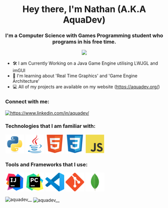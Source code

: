 <h1 align="center">Hey there, I'm Nathan (A.K.A AquaDev)</h1>
<h3 align="center">I'm a Computer Science with Games Programming student who programs in his free time.</h3>

<p align="center"> <img src="https://komarev.com/ghpvc/?username=aquadev-dev&style=flat">

- 🛠️ I am Currently Working on a Java Game Engine utilising LWJGL and imGUI
- 🧠 I'm learning about 'Real Time Graphics' and 'Game Engine Architecture'
- 💻 All of my projects are available on my website (https://aquadev.org/)

<h3 align="left">Connect with me:</h3>
<p align="left">
  <a href="https://www.linkedin.com/in/aquadev/" target="blank"><img align="center" src="https://raw.githubusercontent.com/rahuldkjain/github-profile-readme-generator/master/src/images/icons/Social/linked-in-alt.svg" alt="https://www.linkedin.com/in/aquadev/" height="30" width="40"></a>
</p>

<h3 align="left">Technologies that I am familiar with:</h3>
<div align="start">
  <img src="https://raw.githubusercontent.com/devicons/devicon/master/icons/python/python-original.svg" hieght="50" width="60">
  <img src="https://raw.githubusercontent.com/devicons/devicon/master/icons/java/java-original.svg" hieght="50" width="60">
  <img src="https://raw.githubusercontent.com/devicons/devicon/master/icons/html5/html5-original.svg" hieght="50" width="60">
  <img src="https://raw.githubusercontent.com/devicons/devicon/master/icons/css3/css3-original.svg" hieght="50" width="60">
  <img src="https://raw.githubusercontent.com/devicons/devicon/master/icons/javascript/javascript-original.svg" hieght="50" width="60">
</div>

<h3 align="left">Tools and Frameworks that I use:</h3>
<div align="start">
  <img src="https://raw.githubusercontent.com/devicons/devicon/master/icons/intellij/intellij-original.svg" hieght="50" width="60">
  <img src="https://raw.githubusercontent.com/devicons/devicon/master/icons/pycharm/pycharm-original.svg" hieght="50" width="60">
  <img src="https://raw.githubusercontent.com/devicons/devicon/master/icons/vscode/vscode-original.svg" hieght="50" width="60">
  <img src="https://raw.githubusercontent.com/devicons/devicon/master/icons/git/git-original.svg" hieght="50" width="60">
  <img src="https://raw.githubusercontent.com/devicons/devicon/master/icons/mongodb/mongodb-original.svg" hieght="50" width="60">
</div>

<p><img align="left" src="https://github-readme-stats.vercel.app/api/top-langs?username=aquadev-dev&show_icons=true&layout=donut&theme=transparent" alt="aquadev__" /></p>

<p>&nbsp;<img align="center" src="https://github-readme-stats.vercel.app/api?username=aquadev-dev&show_icons=true&theme=transparent" alt="aquadev__" /></p>
